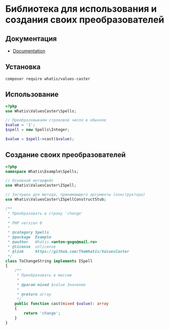 # Библиотека для использования и создания своих преобразователей
## Документация
  * [Documentation](https://github.com/TheWhatis/ValuesCaster/tree/master/docs/markdown/Home.md "Documentation")
## Установка
```
composer require whatis/values-caster
```
## Использование
```php
<?php
use Whatis\ValuesCaster\Spells;

// Преобразовываем строковое число в обычное
$value = '1';
$spell = new Spells\Integer;

$value = $spell->cast($value);
```

## Создание своих преобразователей
```php
<?php
namespace Whatis\Example\Spells;

// Основной интерфейс
use Whatis\ValuesCaster\ISpell;

// Заглушка для метода, принимающего аргументы (конструктора)
use Whatis\ValuesCaster\ISpellConstructStub;

/**
 * Преобразовать в строку 'change'
 *
 * PHP version 8
 *
 * @category Spells
 * @package  Example
 * @author   Whatis <anton-gogo@mail.ru>
 * @license  unlicense
 * @link     https://github.com/TheWhatis/ValuesCaster
 */
class ToChangeString implements ISpell
{
    /**
     * Преобразовать в массив
     *
     * @param mixed $value Значение
     *
     * @return array
     */
    public function cast(mixed $value): array
    {
        return 'change';
    }
}
```

